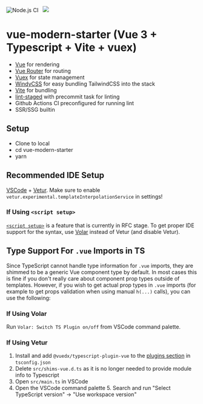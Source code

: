![Node.js CI](https://github.com/ubbcou/vue-modern-starter/workflows/Node.js%20CI/badge.svg)&nbsp;&nbsp;&nbsp;<a href="https://app.netlify.com/start/deploy?repository=https://github.com/ubbcou/vue-modern-starter"><img src="https://www.netlify.com/img/deploy/button.svg"></a>
# vue-modern-starter (Vue 3 + Typescript + Vite + vuex)

- [Vue](https://v3.vuejs.org/) for rendering
- [Vue Router](https://next.router.vuejs.org/) for routing
- [Vuex](https://next.vuex.vuejs.org/) for state management
- [WindyCSS](https://github.com/voorjaar/windicss/wiki/Introduction) for easy bundling TailwindCSS into the stack
- [Vite](https://vitejs.dev/guide/) for bundling
- [lint-staged](https://github.com/okonet/lint-staged) with precommit task for linting
- Github Actions CI preconfigured for running lint
- SSR/SSG builtin

## Setup

- Clone to local
- cd vue-modern-starter
- yarn

## Recommended IDE Setup

[VSCode](https://code.visualstudio.com/) + [Vetur](https://marketplace.visualstudio.com/items?itemName=octref.vetur). Make sure to enable `vetur.experimental.templateInterpolationService` in settings!

### If Using `<script setup>`

[`<script setup>`](https://github.com/vuejs/rfcs/pull/227) is a feature that is currently in RFC stage. To get proper IDE support for the syntax, use [Volar](https://marketplace.visualstudio.com/items?itemName=johnsoncodehk.volar) instead of Vetur (and disable Vetur).

## Type Support For `.vue` Imports in TS

Since TypeScript cannot handle type information for `.vue` imports, they are shimmed to be a generic Vue component type by default. In most cases this is fine if you don't really care about component prop types outside of templates. However, if you wish to get actual prop types in `.vue` imports (for example to get props validation when using manual `h(...)` calls), you can use the following:

### If Using Volar

Run `Volar: Switch TS Plugin on/off` from VSCode command palette.

### If Using Vetur

1. Install and add `@vuedx/typescript-plugin-vue` to the [plugins section](https://www.typescriptlang.org/tsconfig#plugins) in `tsconfig.json`
2. Delete `src/shims-vue.d.ts` as it is no longer needed to provide module info to Typescript
3. Open `src/main.ts` in VSCode
4. Open the VSCode command palette 5. Search and run "Select TypeScript version" -> "Use workspace version"
